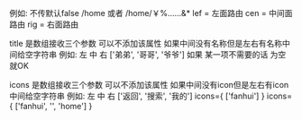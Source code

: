 例如:
  不传默认false
  /home 或者 /home/￥%……&*
  lef = 左面路由
  cen = 中间面路由
  rig = 右面路由

title 是数组接收三个参数 可以不添加该属性
      如果中间没有名称但是左右有名称中间给空字符串
  例如: 
        左      中       右
      ['弟弟', '哥哥', '爷爷'] 
    如果 某一项不需要的话  为空就OK

icons 是数组接收三个参数 可以不添加该属性 
      如果中间没有icon但是左右有icon中间给空字符串
  例如:
           左      中       右
        ['返回', '搜索', '我的'] 
      icons={ ['fanhui'] }
      icons={ ['fanhui', '', 'home'] }
